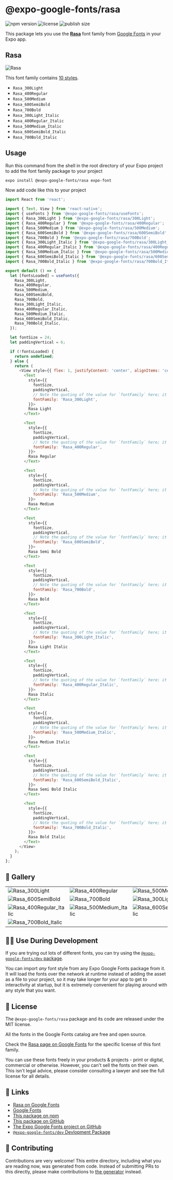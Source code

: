 # @expo-google-fonts/rasa

![npm version](https://flat.badgen.net/npm/v/@expo-google-fonts/rasa)
![license](https://flat.badgen.net/github/license/expo/google-fonts)
![publish size](https://flat.badgen.net/packagephobia/install/@expo-google-fonts/rasa)

This package lets you use the [**Rasa**](https://fonts.google.com/specimen/Rasa) font family from [Google Fonts](https://fonts.google.com/) in your Expo app.

## Rasa

![Rasa](./font-family.png)

This font family contains [10 styles](#-gallery).

- `Rasa_300Light`
- `Rasa_400Regular`
- `Rasa_500Medium`
- `Rasa_600SemiBold`
- `Rasa_700Bold`
- `Rasa_300Light_Italic`
- `Rasa_400Regular_Italic`
- `Rasa_500Medium_Italic`
- `Rasa_600SemiBold_Italic`
- `Rasa_700Bold_Italic`

## Usage

Run this command from the shell in the root directory of your Expo project to add the font family package to your project
```sh
expo install @expo-google-fonts/rasa expo-font
```

Now add code like this to your project
```js
import React from 'react';

import { Text, View } from 'react-native';
import { useFonts } from '@expo-google-fonts/rasa/useFonts';
import { Rasa_300Light } from '@expo-google-fonts/rasa/300Light';
import { Rasa_400Regular } from '@expo-google-fonts/rasa/400Regular';
import { Rasa_500Medium } from '@expo-google-fonts/rasa/500Medium';
import { Rasa_600SemiBold } from '@expo-google-fonts/rasa/600SemiBold';
import { Rasa_700Bold } from '@expo-google-fonts/rasa/700Bold';
import { Rasa_300Light_Italic } from '@expo-google-fonts/rasa/300Light_Italic';
import { Rasa_400Regular_Italic } from '@expo-google-fonts/rasa/400Regular_Italic';
import { Rasa_500Medium_Italic } from '@expo-google-fonts/rasa/500Medium_Italic';
import { Rasa_600SemiBold_Italic } from '@expo-google-fonts/rasa/600SemiBold_Italic';
import { Rasa_700Bold_Italic } from '@expo-google-fonts/rasa/700Bold_Italic';

export default () => {
  let [fontsLoaded] = useFonts({
    Rasa_300Light,
    Rasa_400Regular,
    Rasa_500Medium,
    Rasa_600SemiBold,
    Rasa_700Bold,
    Rasa_300Light_Italic,
    Rasa_400Regular_Italic,
    Rasa_500Medium_Italic,
    Rasa_600SemiBold_Italic,
    Rasa_700Bold_Italic,
  });

  let fontSize = 24;
  let paddingVertical = 6;

  if (!fontsLoaded) {
    return undefined;
  } else {
    return (
      <View style={{ flex: 1, justifyContent: 'center', alignItems: 'center' }}>
        <Text
          style={{
            fontSize,
            paddingVertical,
            // Note the quoting of the value for `fontFamily` here; it expects a string!
            fontFamily: 'Rasa_300Light',
          }}>
          Rasa Light
        </Text>

        <Text
          style={{
            fontSize,
            paddingVertical,
            // Note the quoting of the value for `fontFamily` here; it expects a string!
            fontFamily: 'Rasa_400Regular',
          }}>
          Rasa Regular
        </Text>

        <Text
          style={{
            fontSize,
            paddingVertical,
            // Note the quoting of the value for `fontFamily` here; it expects a string!
            fontFamily: 'Rasa_500Medium',
          }}>
          Rasa Medium
        </Text>

        <Text
          style={{
            fontSize,
            paddingVertical,
            // Note the quoting of the value for `fontFamily` here; it expects a string!
            fontFamily: 'Rasa_600SemiBold',
          }}>
          Rasa Semi Bold
        </Text>

        <Text
          style={{
            fontSize,
            paddingVertical,
            // Note the quoting of the value for `fontFamily` here; it expects a string!
            fontFamily: 'Rasa_700Bold',
          }}>
          Rasa Bold
        </Text>

        <Text
          style={{
            fontSize,
            paddingVertical,
            // Note the quoting of the value for `fontFamily` here; it expects a string!
            fontFamily: 'Rasa_300Light_Italic',
          }}>
          Rasa Light Italic
        </Text>

        <Text
          style={{
            fontSize,
            paddingVertical,
            // Note the quoting of the value for `fontFamily` here; it expects a string!
            fontFamily: 'Rasa_400Regular_Italic',
          }}>
          Rasa Italic
        </Text>

        <Text
          style={{
            fontSize,
            paddingVertical,
            // Note the quoting of the value for `fontFamily` here; it expects a string!
            fontFamily: 'Rasa_500Medium_Italic',
          }}>
          Rasa Medium Italic
        </Text>

        <Text
          style={{
            fontSize,
            paddingVertical,
            // Note the quoting of the value for `fontFamily` here; it expects a string!
            fontFamily: 'Rasa_600SemiBold_Italic',
          }}>
          Rasa Semi Bold Italic
        </Text>

        <Text
          style={{
            fontSize,
            paddingVertical,
            // Note the quoting of the value for `fontFamily` here; it expects a string!
            fontFamily: 'Rasa_700Bold_Italic',
          }}>
          Rasa Bold Italic
        </Text>
      </View>
    );
  }
};

```

## 🔡 Gallery


||||
|-|-|-|
|![Rasa_300Light](.//300Light/Rasa_300Light.ttf.png)|![Rasa_400Regular](.//400Regular/Rasa_400Regular.ttf.png)|![Rasa_500Medium](.//500Medium/Rasa_500Medium.ttf.png)||
|![Rasa_600SemiBold](.//600SemiBold/Rasa_600SemiBold.ttf.png)|![Rasa_700Bold](.//700Bold/Rasa_700Bold.ttf.png)|![Rasa_300Light_Italic](.//300Light_Italic/Rasa_300Light_Italic.ttf.png)||
|![Rasa_400Regular_Italic](.//400Regular_Italic/Rasa_400Regular_Italic.ttf.png)|![Rasa_500Medium_Italic](.//500Medium_Italic/Rasa_500Medium_Italic.ttf.png)|![Rasa_600SemiBold_Italic](.//600SemiBold_Italic/Rasa_600SemiBold_Italic.ttf.png)||
|![Rasa_700Bold_Italic](.//700Bold_Italic/Rasa_700Bold_Italic.ttf.png)||||


## 👩‍💻 Use During Development

If you are trying out lots of different fonts, you can try using the [`@expo-google-fonts/dev` package](https://github.com/expo/google-fonts/tree/master/font-packages/dev#readme).

You can import *any* font style from any Expo Google Fonts package from it. It will load the fonts
over the network at runtime instead of adding the asset as a file to your project, so it may take longer
for your app to get to interactivity at startup, but it is extremely convenient
for playing around with any style that you want.

## 📖 License

The `@expo-google-fonts/rasa` package and its code are released under the MIT license.

All the fonts in the Google Fonts catalog are free and open source.

Check the [Rasa page on Google Fonts](https://fonts.google.com/specimen/Rasa) for the specific license of this font family.

You can use these fonts freely in your products & projects - print or digital, commercial or otherwise. However, you can't sell the fonts on their own. This isn't legal advice, please consider consulting a lawyer and see the full license for all details.

## 🔗 Links

- [Rasa on Google Fonts](https://fonts.google.com/specimen/Rasa)
- [Google Fonts](https://fonts.google.com/)
- [This package on npm](https://www.npmjs.com/package/@expo-google-fonts/rasa)
- [This package on GitHub](https://github.com/expo/google-fonts/tree/master/font-packages/rasa)
- [The Expo Google Fonts project on GitHub](https://github.com/expo/google-fonts)
- [`@expo-google-fonts/dev` Devlopment Package](https://github.com/expo/google-fonts/tree/master/font-packages/dev)

## 🤝 Contributing

Contributions are very welcome! This entire directory, including what you are reading now, was generated from code. Instead of submitting PRs to this directly, please make contributions to [the generator](https://github.com/expo/google-fonts/tree/master/packages/generator) instead.
